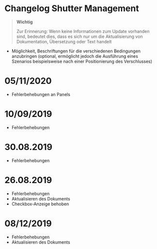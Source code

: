 # Changelog Shutter Management

>**Wichtig**
>
>Zur Erinnerung: Wenn keine Informationen zum Update vorhanden sind, bedeutet dies, dass es sich nur um die Aktualisierung von Dokumentation, Übersetzung oder Text handelt


- Möglichkeit, Beschriftungen für die verschiedenen Bedingungen anzubringen (optional, ermöglicht jedoch die Ausführung eines Szenarios beispielsweise nach einer Positionierung des Verschlusses)

# 05/11/2020

- Fehlerbehebungen an Panels

# 10/09/2019

- Fehlerbehebungen

# 30.08.2019

- Fehlerbehebungen

# 26.08.2019

- Fehlerbehebungen
- Aktualisieren des Dokuments
- Checkbox-Anzeige behoben

# 08/12/2019

- Fehlerbehebungen
- Aktualisieren des Dokuments
